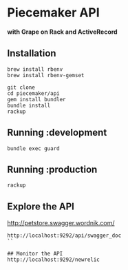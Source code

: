 # Piecemaker API

__with Grape on Rack and ActiveRecord__

## Installation

```
brew install rbenv
brew install rbenv-gemset

git clone 
cd piecemaker/api
gem install bundler
bundle install
rackup

```
## Running :development
```
bundle exec guard
```

## Running :production
```
rackup
```


## Explore the API
http://petstore.swagger.wordnik.com/
```
http://localhost:9292/api/swagger_doc
``

## Monitor the API
http://localhost:9292/newrelic